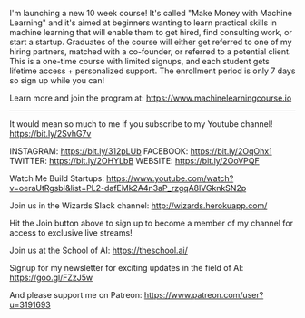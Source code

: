 I'm launching a new 10 week course! It's called "Make Money with Machine Learning" and it's aimed at beginners wanting to learn practical skills in machine learning that will enable them to get hired, find consulting work, or start a startup. Graduates of the course will either get referred to one of my hiring partners, matched with a co-founder, or referred to a potential client. This is a one-time course with limited signups, and each student gets lifetime access + personalized support. The enrollment period is only 7 days so sign up while you can!

Learn more and join the program at:
https://www.machinelearningcourse.io

-----------------------------------------------------------------------------------------------------------
It would mean so much to me if you subscribe to my Youtube channel! https://bit.ly/2SvhG7v

INSTAGRAM: https://bit.ly/312pLUb
FACEBOOK: https://bit.ly/2OqOhx1
TWITTER: https://bit.ly/2OHYLbB
WEBSITE: https://bit.ly/2OoVPQF

Watch Me Build Startups:
https://www.youtube.com/watch?v=oeraUtRgsbI&list=PL2-dafEMk2A4n3aP_rzgqA8lVGknkSN2p

Join us in the Wizards Slack channel:
http://wizards.herokuapp.com/

Hit the Join button above to sign up to become a member of my channel for access to exclusive live streams!

Join us at the School of AI:
https://theschool.ai/

Signup for my newsletter for exciting updates in the field of AI:
https://goo.gl/FZzJ5w

And please support me on Patreon:
https://www.patreon.com/user?u=3191693